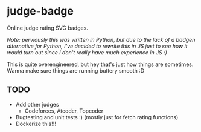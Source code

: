 # judge-badge

Online judge rating SVG badges.

_Note: perviously this was written in Python, but due to the lack of a badgen alternative for Python, I've decided to rewrite this in JS just to see how it would turn out since I don't really have much experience in JS :)_

This is quite overengineered, but hey that's just how things are sometimes.  Wanna make sure things are running buttery smooth :D

## TODO

* Add other judges
  * Codeforces, Atcoder, Topcoder
* Bugtesting and unit tests :) (mostly just for fetch rating functions)
* Dockerize this!!!
